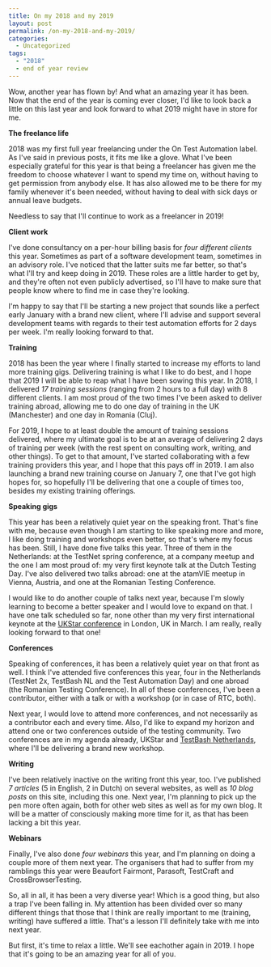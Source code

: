 ```yaml
---
title: On my 2018 and my 2019
layout: post
permalink: /on-my-2018-and-my-2019/
categories:
  - Uncategorized
tags:
  - "2018"
  - end of year review
---
```

Wow, another year has flown by! And what an amazing year it has been. Now that the end of the year is coming ever closer, I'd like to look back a little on this last year and look forward to what 2019 might have in store for me.

**The freelance life**  

2018 was my first full year freelancing under the On Test Automation label. As I've said in previous posts, it fits me like a glove. What I've been especially grateful for this year is that being a freelancer has given me the freedom to choose whatever I want to spend my time on, without having to get permission from anybody else. It has also allowed me to be there for my family whenever it's been needed, without having to deal with sick days or annual leave budgets.

Needless to say that I'll continue to work as a freelancer in 2019!

**Client work**  

I've done consultancy on a per-hour billing basis for _four different clients_ this year. Sometimes as part of a software development team, sometimes in an advisory role. I've noticed that the latter suits me far better, so that's what I'll try and keep doing in 2019. These roles are a little harder to get by, and they're often not even publicly advertised, so I'll have to make sure that people know where to find me in case they're looking.

I'm happy to say that I'll be starting a new project that sounds like a perfect early January with a brand new client, where I'll advise and support several development teams with regards to their test automation efforts for 2 days per week. I'm really looking forward to that.

**Training**  

2018 has been the year where I finally started to increase my efforts to land more training gigs. Delivering training is what I like to do best, and I hope that 2019 I will be able to reap what I have been sowing this year. In 2018, I delivered _17 training sessions_ (ranging from 2 hours to a full day) with 8 different clients. I am most proud of the two times I've been asked to deliver training abroad, allowing me to do one day of training in the UK (Manchester) and one day in Romania (Cluj).

For 2019, I hope to at least double the amount of training sessions delivered, where my ultimate goal is to be at an average of delivering 2 days of training per week (with the rest spent on consulting work, writing, and other things). To get to that amount, I've started collaborating with a few training providers this year, and I hope that this pays off in 2019. I am also launching a brand new training course on January 7, one that I've got high hopes for, so hopefully I'll be delivering that one a couple of times too, besides my existing training offerings.

**Speaking gigs**

This year has been a relatively quiet year on the speaking front. That's fine with me, because even though I am starting to like speaking more and more, I like doing training and workshops even better, so that's where my focus has been. Still, I have done five talks this year. Three of them in the Netherlands: at the TestNet spring conference, at a company meetup and the one I am most proud of: my very first keynote talk at the Dutch Testing Day. I've also delivered two talks abroad: one at the atamVIE meetup in Vienna, Austria, and one at the Romanian Testing Conference.

I would like to do another couple of talks next year, because I'm slowly learning to become a better speaker and I would love to expand on that. I have one talk scheduled so far, none other than my very first international keynote at the <a href="https://ukstar.eurostarsoftwaretesting.com/" target="_blank" rel="noreferrer noopener" aria-label="I would like to do another couple of talks next year, because I'm slowly learning to become a better speaker and I would love to expand on that. I have one talk scheduled so far, none other than my very first international keynote at the UKStar conference in London, UK in March. I am really, really looking forward to that one! (opens in a new tab)">UKStar conference</a> in London, UK in March. I am really, really looking forward to that one!

**Conferences**  

Speaking of conferences, it has been a relatively quiet year on that front as well. I think I've attended five conferences this year, four in the Netherlands (TestNet 2x, TestBash NL and the Test Automation Day) and one abroad (the Romanian Testing Conference). In all of these conferences, I've been a contributor, either with a talk or with a workshop (or in case of RTC, both).

Next year, I would love to attend more conferences, and not necessarily as a contributor each and every time. Also, I'd like to expand my horizon and attend one or two conferences outside of the testing community. Two conferences are in my agenda already, UKStar and <a href="https://www.ministryoftesting.com/events/testbash-netherlands-2019" target="_blank" rel="noreferrer noopener" aria-label="Next year, I would love to attend more conferences, and not necessarily as a contributor each and every time. Also, I'd like to expand my horizon and attend one or two conferences outside of the testing community. Two conferences are in my agenda already, UKStar and TestBash Netherlands, where I'll be delivering a brand new workshop. (opens in a new tab)">TestBash Netherlands</a>, where I'll be delivering a brand new workshop.

**Writing**  

I've been relatively inactive on the writing front this year, too. I've published _7 articles_ (5 in English, 2 in Dutch) on several websites, as well as _10 blog posts_ on this site, including this one. Next year, I'm planning to pick up the pen more often again, both for other web sites as well as for my own blog. It will be a matter of consciously making more time for it, as that has been lacking a bit this year.

**Webinars**  

Finally, I've also done _four webinars_ this year, and I'm planning on doing a couple more of them next year. The organisers that had to suffer from my ramblings this year were Beaufort Fairmont, Parasoft, TestCraft and CrossBrowserTesting.

So, all in all, it has been a very diverse year! Which is a good thing, but also a trap I've been falling in. My attention has been divided over so many different things that those that I think are really important to me (training, writing) have suffered a little. That's a lesson I'll definitely take with me into next year.

But first, it's time to relax a little. We'll see eachother again in 2019. I hope that it's going to be an amazing year for all of you.